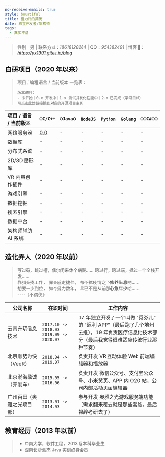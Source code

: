 ```yaml
---
no-receive-emails: true
style: bountiful
title: 曹力升的简历
date: 独立开发者/架构师
tags:
  - 真实不虚
---
```


> 性别：男 | 联系方式：_18618128264_ | QQ：_954382491_ | 博客 🔗：_<https://yx1991.gitee.io/blog>_

## 自研项目（2020 年以来）

> 项目 / 编程语言 / 当前版本 一览表：
>
> ```
> 版本说明：
> - 未开始｜0.x 开发中｜1.x 测试并优化性能中｜2.x 已完成（学习目标）
> 可点击此处链接跳到对应的开源项目主页
> ```

| 项目 / 语言 / 当前版本 | `୦C/C++`         | `୦Java୦` | `NodeJS` | `Python` | `Golang` | `୦୦C#୦୦` |
| :--------------------- | ---------------- | -------- | -------- | -------- | -------- | -------- |
| 网络服务器             | [0.0](proj:blog) | -        | -        | -        | -        | -        |
| 数据库                 | -                | -        | -        | -        | -        | -        |
| 分布式系统             | -                | -        | -        | -        | -        | -        |
| 2D/3D 图形库           | -                | -        | -        | -        | -        | -        |
| VR 内容创作插件        | -                | -        | -        | -        | -        | -        |
| 游戏引擎               | -                | -        | -        | -        | -        | -        |
| 数据挖掘               | -                | -        | -        | -        | -        | -        |
| 搜索引擎               | -                | -        | -        | -        | -        | -        |
| 数据中台               | -                | -        | -        | -        | -        | -        |
| 架构师辅助 AI 系统     | -                | -        | -        | -        | -        | -        |

## 造化弄人（2020 年以前）

> 写过码，跳过槽，偶尔闲来休个病假...... 跨过行，跨过端，抵过一个全栈开发......<br>
> 靠猎头找工作， 靠亲戚走捷径， 都不抵疫情之下**修养生息**啊......<br>
> 想要一步到位， 如今努力数年， 早已不是从前那**心急年少**哈......<br>
> ----《不谓侠》

| 公司名称                   | 在职时间                                  | 工作内容                                                                                                                                  |
| -------------------------- | ----------------------------------------- | ----------------------------------------------------------------------------------------------------------------------------------------- |
| 云南升玥信息技术           | `2017.10 -> 2018.03` `2019.09 -> 2020.07` | 17 年独立开发了一个叫做 "觅券儿" 的 "返利 APP"（最后跑了几个地州去推），19 年负责医疗信息化技术部分（最后我觉得很难适应传统行业那种节奏） |
| 北京顺势为快（VeeR）       | `2018.04 -> 2019.07`                      | 负责开发 VR 互动体验 Web 前端编辑器和播放器                                                                                               |
| 北京渤海融诚（养爱车）     | `2015.05 -> 2016.06`                      | 负责开发 微信公众号、支付宝公众号、小米黄页、APP 内 O2O 站，公司内部活动页面编辑器                                                        |
| 广州百田（奥雅之光项目部） | `2013.01 -> 2014.03`                      | 参与开发 奥雅之光游戏服务端功能（需求翻来覆去就是那些套路，最后裸辞考研去了）                                                             |

## 教育经历（2013 年以前）

> - 中南大学，软件工程，2013 届本科毕业生
> - 湖南长沙蓝杰 Java 实训终身会员
